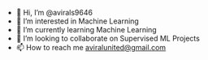 - 👋 Hi, I’m @avirals9646
- 👀 I’m interested in Machine Learning
- 🌱 I’m currently learning Machine Learning
- 💞️ I’m looking to collaborate on Supervised ML Projects
- 📫 How to reach me aviralunited@gmail.com

<!---
avirals9646/avirals9646 is a ✨ special ✨ repository because its `README.md` (this file) appears on your GitHub profile.
You can click the Preview link to take a look at your changes.
--->
